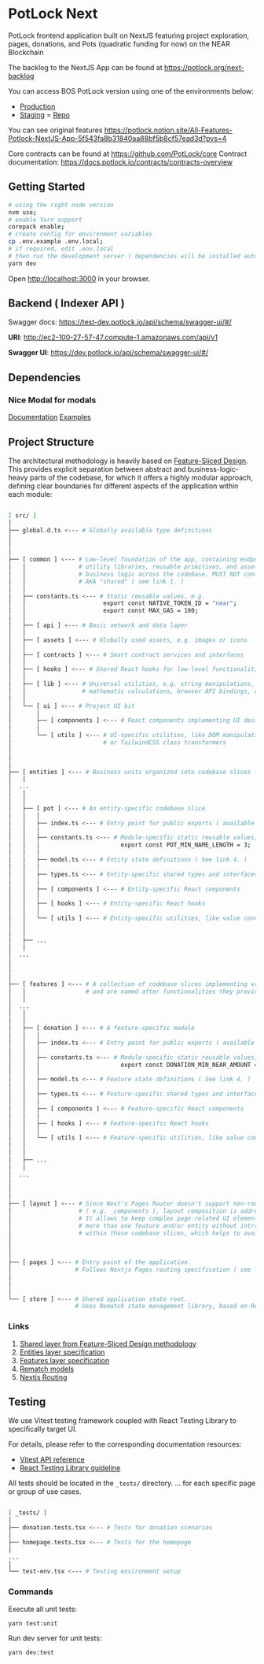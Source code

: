 # PotLock Next

PotLock frontend application built on NextJS featuring project exploration, pages, donations, and Pots (quadratic funding for now) on the NEAR Blockchain

The backlog to the NextJS App can be found at <https://potlock.org/next-backlog>

You can access BOS PotLock version using one of the environments below:

- [Production](https://bos.potlock.org/)
- [Staging](https://bos.potlock.org/staging.potlock.near/widget/IndexLoader)
= [Repo](https://github.com/potlock/bos-alem-app)

You can see original features <https://potlock.notion.site/All-Features-Potlock-NextJS-App-5f543fa8b31840aa88bf5b8cf57ead3d?pvs=4>

Core contracts can be found at <https://github.com/PotLock/core>
Contract documentation: <https://docs.potlock.io/contracts/contracts-overview>

## Getting Started

```bash
# using the right node version
nvm use;
# enable Yarn support
corepack enable;
# create config for environment variables
cp .env.example .env.local;
# if required, edit .env.local
# then run the development server ( dependencies will be installed automatically )
yarn dev
```

Open [http://localhost:3000](http://localhost:3000) in your browser.

## Backend ( Indexer API )

Swagger docs: <https://test-dev.potlock.io/api/schema/swagger-ui/#/>

**URI**: <http://ec2-100-27-57-47.compute-1.amazonaws.com/api/v1>

**Swagger UI**: <https://dev.potlock.io/api/schema/swagger-ui/#/>

## Dependencies

### Nice Modal for modals

[Documentation](https://github.com/eBay/nice-modal-react?tab=readme-ov-file#nice-modal)
[Examples](https://opensource.ebay.com/nice-modal-react/)

## Project Structure

The architectural methodology is heavily based on [Feature-Sliced Design](https://feature-sliced.design/docs/reference/layers).
This provides explicit separation between abstract and business-logic-heavy parts of the codebase,
for which it offers a highly modular approach, defining clear boundaries for different
aspects of the application within each module:

```sh

[ src/ ]
│
├── global.d.ts <--- # Globally available type definitions
│
│
│
├── [ common ] <--- # Low-level foundation of the app, containing endpoint bindings,
│   │               # utility libraries, reusable primitives, and assets, used in layouts and
│   │               # business logic across the codebase. MUST NOT contain business logic by itself.
│   │               # AKA "shared" ( see link 1. )
│   │
│   ├── constants.ts <--- # Static reusable values, e.g.
│   │                      export const NATIVE_TOKEN_ID = "near";
│   │                      export const MAX_GAS = 100;
│   │
│   ├── [ api ] <--- # Basic network and data layer
│   │
│   ├── [ assets ] <--- # Globally used assets, e.g. images or icons
│   │
│   ├── [ contracts ] <--- # Smart contract services and interfaces
│   │
│   ├── [ hooks ] <--- # Shared React hooks for low-level functionalities
│   │
│   ├── [ lib ] <--- # Universal utilities, e.g. string manipulations,
│   │                # mathematic calculations, browser API bindings, etc.
│   │
│   └── [ ui ] <--- # Project UI kit
│       │
│       ├── [ components ] <--- # React components implementing UI design primitives
│       │
│       └── [ utils ] <--- # UI-specific utilities, like DOM manipulations
│                          # or TailwindCSS class transformers
│
│
│
├── [ entities ] <--- # Business units organized into codebase slices ( See link 2. )
│   │
│  ...
│   │
│   │
│   ├── [ pot ] <--- # An entity-specific codebase slice
│   │   │
│   │   ├── index.ts <--- # Entry point for public exports ( available for external use )
│   │   │
│   │   ├── constants.ts <--- # Module-specific static reusable values, e.g.
│   │   │                       export const POT_MIN_NAME_LENGTH = 3;
│   │   │
│   │   ├── model.ts <--- # Entity state definitions ( See link 4. )
│   │   │
│   │   ├── types.ts <--- # Entity-specific shared types and interfaces
│   │   │
│   │   ├── [ components ] <--- # Entity-specific React components
│   │   │
│   │   ├── [ hooks ] <--- # Entity-specific React hooks
│   │   │
│   │   └── [ utils ] <--- # Entity-specific utilities, like value converters or validators
│   │
│   │
│   ├── ...
│   │
│  ...
│
│
│
├── [ features ] <--- # A collection of codebase slices implementing various use cases
│   │                 # and are named after functionalities they provide. ( See link 3. )
│   │
│  ...
│   │
│   │
│   ├── [ donation ] <--- # A feature-specific module
│   │   │
│   │   ├── index.ts <--- # Entry point for public exports ( available for external use )
│   │   │
│   │   ├── constants.ts <--- # Module-specific static reusable values, e.g.
│   │   │                       export const DONATION_MIN_NEAR_AMOUNT = 0.1;
│   │   │
│   │   ├── model.ts <--- # Feature state definitions ( See link 4. )
│   │   │
│   │   ├── types.ts <--- # Feature-specific shared types and interfaces
│   │   │
│   │   ├── [ components ] <--- # Feature-specific React components
│   │   │
│   │   ├── [ hooks ] <--- # Feature-specific React hooks
│   │   │
│   │   └── [ utils ] <--- # Feature-specific utilities, like value converters or validators
│   │
│   │
│   ├── ...
│   │
│  ...
│
│
│
├── [ layout ] <--- # Since Next's Pages Router doesn't support non-routable page subdirectories
│                   # ( e.g. _components ), layout composition is addressed in this layer.
│                   # It allows to keep complex page-related UI elements that combine
│                   # more than one feature and/or entity without introducing cross-imports
│                   # within those codebase slices, which helps to avoid circular dependencies.
│
│
│
├── [ pages ] <--- # Entry point of the application.
│                  # Follows Nextjs Pages routing specification ( see link 5. )
│
│
│
└── [ store ] <--- # Shared application state root.
                   # Uses Rematch state management library, based on Redux.

```

### Links

1. [Shared layer from Feature-Sliced Design methodology](https://feature-sliced.design/docs/reference/layers#shared)
2. [Entities layer specification](https://feature-sliced.design/docs/reference/layers#entities)
3. [Features layer specification](https://feature-sliced.design/docs/reference/layers#features)
4. [Rematch models](https://rematchjs.org/docs/api-reference/models)
5. [Nextjs Routing](https://nextjs.org/docs/pages/building-your-application/routing)

## Testing

We use Vitest testing framework coupled with React Testing Library to specifically target UI.

For details, please refer to the corresponding documentation resources:

- [Vitest API reference](https://vitest.dev/api/)
- [React Testing Library guideline](https://testing-library.com/docs/react-testing-library/example-intro)

All tests should be located in the `_tests/` directory. ... for each specific page or group of use cases.

```bash

[ _tests/ ]
│
├── donation.tests.tsx <--- # Tests for donation scenarios
│
├── homepage.tests.tsx <--- # Tests for the homepage
│
...
│
└── test-env.tsx <--- # Testing environment setup

```

### Commands

Execute all unit tests:

```bash
yarn test:unit
```

Run dev server for unit tests:

```bash
yarn dev:test
```

